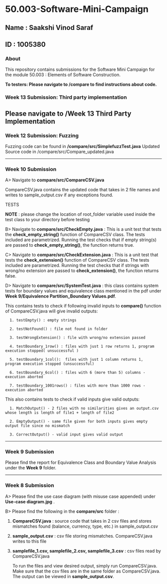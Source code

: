 # 50.003-Software-Mini-Campaign

## Name : Saakshi Vinod Saraf 
## ID   : 1005380

### About
This repository contains submissions for the Software Mini Campaign for the module 50.003 : Elements of Software Construction.

__To testers: Please navigate to __/compare__ to find instructions about code.__


### Week 13 Submission: Third party implementation

Please navigate to __/Week 13 Third Party Implementation__
---------------------------------------------------------------------------------------------------------------------------------------------------------------------- 


### Week 12 Submission: Fuzzing 

Fuzzing code can be found in __/compare/src/SimplefuzzTest.java__
Updated Source code in /compare/src/Compare_updated.java

---------------------------------------------------------------------------------------------------------------------------------------------------------------------- 


### Week 10 Submission

A> Navigate to __compare/src/CompareCSV.java__ 

CompareCSV.java contains the updated code that takes in 2 file names and writes to sample_output.csv if any exceptions found. 

TESTS 

__NOTE__ : please change the location of root_folder variable used inside the test class to your directory before testing

B> Navigate to __compare/src/CheckEmpty.java__ : This is a unit test that tests the __check_empty_string()__ function of CompareCSV class. The tests included are parametrized. Running the test checks that if empty string(s) are passed to __check_empty_string()__, the function returns true.

C> Navigate to __compare/src/CheckExtension.java__ : This is a unit test that tests the __check_extension()__ function of CompareCSV class. The tests included are parametrized. Running the test checks that if strings with wrong/no extension are passed to __check_extension()__, the function returns false.

D> Navigate to __compare/src/SystemTest.java__ : this class contains system tests for boundary values and equivalence class mentioned in the pdf under __Week 9/Equivalence Partition_Boundary Values.pdf__. 

This contains tests to check if following invalid inputs to __compare()__ function of CompareCSV.java will give invalid outputs:

      1. testEmpty() : empty strings
      
      2. testNotFound() : file not found in folder
      
      3. testWrongExtension() : file with wrong/no extension passed
      
      4. testBoundary_1row() : files with just 1 row returns 1, program execution stopped( unsuccessful ) 
      
      5. testBoundary_1col():  files with just 1 column returns 1,  program execution stopped (unsuccessful)
      
      6. testBoundary_6col() : files with 6 (more than 5) columns - execution aborted
      
      7. testBoundary_1001rows() : files with more than 1000 rows - execution aborted
      
      
This also contains tests to check if valid inputs give valid outputs:

      1. MatchOutput() - 2 files with no similarities gives an output.csv whose length is length of file1 + length of file2
      
      2. EmptyOutput() - same file given for both inputs gives empty output file since no mismatch
      
      3. CorrectOutput() - valid input gives valid output

---------------------------------------------------------------------------------------------------------------------------------------------------------------------- 

### Week 9 Submission

Please find the report for Equivalence Class and Boundary Value Analysis under the __Week 9__ folder.


---------------------------------------------------------------------------------------------------------------------------------------------------------------------- 

### Week 8 Submission

A> Please find the use case diagram (with misuse case appended) under __Use-case diagram.jpg__ .

B> Please find the following in the __compare/src__ folder :
1. __CompareCSV.java__ : source code that takes in 2 csv files and stores mismatches found (balance, currency, type, etc.) in sample_output.csv

2. __sample_output.csv__ : csv file storing mismatches. CompareCSV.java writes to this file

3. __samplefile_1.csv, samplefile_2.csv, samplefile_3.csv__ : csv files read by CompareCSV.java

   To run the files and view desired output, simply run CompareCSV.java. Make sure that the csv files are in the same folder as CompareCSV.java.
   The output can be viewed in __sample_output.csv__. 

